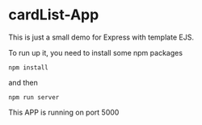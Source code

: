# cardList-App
This is just a small demo for Express with template EJS.



To run up it, you need to install some npm packages

```shell
npm install
```

and then

```shell
npm run server
```



This APP is running on port 5000